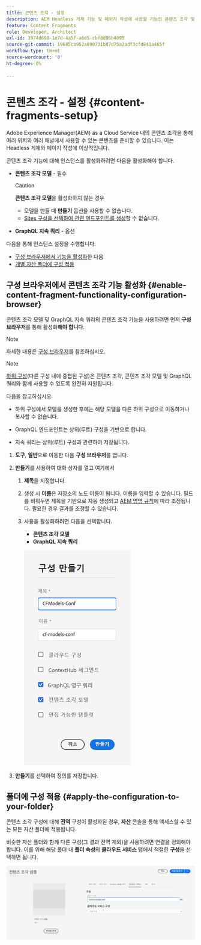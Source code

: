 ```yaml
---
title: 콘텐츠 조각 - 설정
description: AEM Headless 게재 기능 및 페이지 작성에 사용할 기능인 콘텐츠 조각 및 GraphQL을 활성화하는 방법을 알아봅니다.
feature: Content Fragments
role: Developer, Architect
exl-id: 3974d698-1e7d-4a5f-a6d5-cbf8d96b4095
source-git-commit: 19685cb952a890731bd7d75a2adf3cfd841a465f
workflow-type: tm+mt
source-wordcount: '0'
ht-degree: 0%

---
```


# 콘텐츠 조각 - 설정 {#content-fragments-setup}

Adobe Experience Manager(AEM) as a Cloud Service 내의 콘텐츠 조각을 통해 여러 위치와 여러 채널에서 사용할 수 있는 콘텐츠를 준비할 수 있습니다. 이는 Headless 게재와 페이지 작성에 이상적입니다.

콘텐츠 조각 기능에 대해 인스턴스를 활성화하려면 다음을 활성화해야 합니다.

* **콘텐츠 조각 모델** - 필수

  >[!CAUTION]
  >
  >**콘텐츠 조각 모델**&#x200B;을 활성화하지 않는 경우
  >
  >* 모델을 만들 때 **만들기** 옵션을 사용할 수 없습니다.
  >* [Sites 구성을 선택하여 관련 엔드포인트를 생성](/help/headless/graphql-api/graphql-endpoint.md)할 수 없습니다.

* **GraphQL 지속 쿼리** - 옵션

다음을 통해 인스턴스 설정을 수행합니다.

* [구성 브라우저에서 기능을 활성화](#enable-content-fragment-functionality-configuration-browser)한 다음
* [개별 자산 폴더에 구성 적용](#apply-the-configuration-to-your-folder)

## 구성 브라우저에서 콘텐츠 조각 기능 활성화 {#enable-content-fragment-functionality-configuration-browser}

콘텐츠 조각 모델 및 GraphQL 지속 쿼리의 콘텐츠 조각 기능을 사용하려면 먼저 **구성 브라우저**&#x200B;를 통해 활성화&#x200B;**해야 합니다**.

>[!NOTE]
>
>자세한 내용은 [구성 브라우저](/help/implementing/developing/introduction/configurations.md#using-configuration-browser)를 참조하십시오.

>[!NOTE]
>
>[하위 구성](/help/implementing/developing/introduction/configurations.md#configuration-resolution)(다른 구성 내에 중첩된 구성)은 콘텐츠 조각, 콘텐츠 조각 모델 및 GraphQL 쿼리와 함께 사용할 수 있도록 완전히 지원됩니다.
>
>다음을 참고하십시오.
>
>* 하위 구성에서 모델을 생성한 후에는 해당 모델을 다른 하위 구성으로 이동하거나 복사할 수 없습니다.
>
>* GraphQL 엔드포인트는 상위(루트) 구성을 기반으로 합니다.
>
>* 지속 쿼리는 상위(루트) 구성과 관련하여 저장됩니다.

1. **도구**, **일반**&#x200B;으로 이동한 다음 **구성 브라우저**&#x200B;를 엽니다.

1. **만들기**&#x200B;를 사용하여 대화 상자를 열고 여기에서

   1. **제목**&#x200B;을 지정합니다.
   1. 생성 시 **이름**은 저장소의 노드 이름이 됩니다.
이름을 입력할 수 있습니다. 필드를 비워두면 제목을 기반으로 자동 생성되고 [AEM 명명 규칙](/help/implementing/developing/introduction/naming-conventions.md)에 따라 조정됩니다. 필요한 경우 결과를 조정할 수 있습니다.
   1. 사용을 활성화하려면 다음을 선택합니다.
      * **콘텐츠 조각 모델**
      * **GraphQL 지속 쿼리**

      ![구성 정의](assets/cf-setup-create-conf.png)

1. **만들기**&#x200B;를 선택하여 정의를 저장합니다.

## 폴더에 구성 적용 {#apply-the-configuration-to-your-folder}

콘텐츠 조각 구성에 대해 **전역** 구성이 활성화된 경우, **자산** 콘솔을 통해 액세스할 수 있는 모든 자산 폴더에 적용됩니다.

비슷한 자산 폴더와 함께 다른 구성(그 결과 전역 제외)을 사용하려면 연결을 정의해야 합니다. 이를 위해 해당 폴더 내 **폴더 속성**&#x200B;의 **클라우드 서비스** 탭에서 적절한 **구성**&#x200B;을 선택하면 됩니다.

![구성 적용](assets/cf-setup-apply-conf.png)
